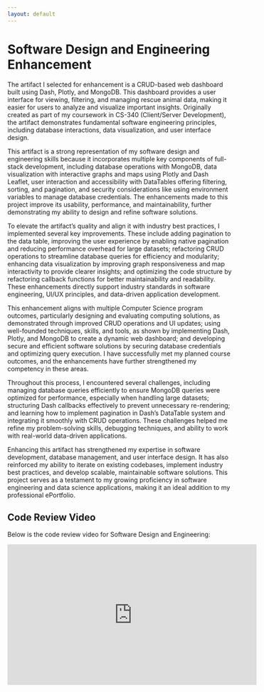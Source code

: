 ```yaml
---
layout: default
---
```


# Software Design and Engineering Enhancement

The artifact I selected for enhancement is a CRUD-based web dashboard built using Dash, Plotly, and MongoDB. This dashboard provides a user interface for viewing, filtering, and managing rescue animal data, making it easier for users to analyze and visualize important insights. Originally created as part of my coursework in CS-340 (Client/Server Development), the artifact demonstrates fundamental software engineering principles, including database interactions, data visualization, and user interface design.

This artifact is a strong representation of my software design and engineering skills because it incorporates multiple key components of full-stack development, including database operations with MongoDB, data visualization with interactive graphs and maps using Plotly and Dash Leaflet, user interaction and accessibility with DataTables offering filtering, sorting, and pagination, and security considerations like using environment variables to manage database credentials. The enhancements made to this project improve its usability, performance, and maintainability, further demonstrating my ability to design and refine software solutions.

To elevate the artifact’s quality and align it with industry best practices, I implemented several key improvements. These include adding pagination to the data table, improving the user experience by enabling native pagination and reducing performance overhead for large datasets; refactoring CRUD operations to streamline database queries for efficiency and modularity; enhancing data visualization by improving graph responsiveness and map interactivity to provide clearer insights; and optimizing the code structure by refactoring callback functions for better maintainability and readability. These enhancements directly support industry standards in software engineering, UI/UX principles, and data-driven application development.

This enhancement aligns with multiple Computer Science program outcomes, particularly designing and evaluating computing solutions, as demonstrated through improved CRUD operations and UI updates; using well-founded techniques, skills, and tools, as shown by implementing Dash, Plotly, and MongoDB to create a dynamic web dashboard; and developing secure and efficient software solutions by securing database credentials and optimizing query execution. I have successfully met my planned course outcomes, and the enhancements have further strengthened my competency in these areas.

Throughout this process, I encountered several challenges, including managing database queries efficiently to ensure MongoDB queries were optimized for performance, especially when handling large datasets; structuring Dash callbacks effectively to prevent unnecessary re-rendering; and learning how to implement pagination in Dash’s DataTable system and integrating it smoothly with CRUD operations. These challenges helped me refine my problem-solving skills, debugging techniques, and ability to work with real-world data-driven applications.

Enhancing this artifact has strengthened my expertise in software development, database management, and user interface design. It has also reinforced my ability to iterate on existing codebases, implement industry best practices, and develop scalable, maintainable software solutions. 
This project serves as a testament to my growing proficiency in software engineering and data science applications, making it an ideal addition to my professional ePortfolio.

## Code Review Video

Below is the code review video for Software Design and Engineering:

<iframe width="560" height="315" src="https://www.youtube.com/embed/Dm8c5c5xg5k" title="Code Review Software Design and Engineering - Reese Hinojosa" frameborder="0" allow="accelerometer; autoplay; clipboard-write; encrypted-media; gyroscope; picture-in-picture" allowfullscreen></iframe>
